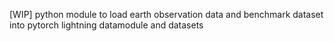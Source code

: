 [WIP] python module to load earth observation data and benchmark dataset into pytorch lightning datamodule and datasets
